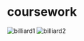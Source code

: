# coursework
![billiard1](https://user-images.githubusercontent.com/69244827/226196114-c7917881-09f8-4519-beb9-b24583741a47.png)
![billiard2](https://user-images.githubusercontent.com/69244827/226196121-fa8c2813-d408-4a96-88b9-b31966abda36.png)
